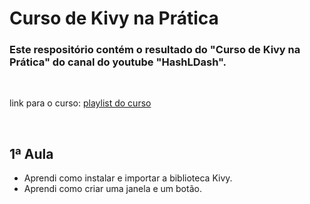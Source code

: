 # Curso de Kivy na Prática

### Este respositório contém o resultado do "Curso de Kivy na Prática" do canal do youtube "HashLDash".

<br>

link para o curso: <a href="https://www.youtube.com/watch?v=WiyF3VsL5dY&list=PLsMpSZTgkF5AV1FmALMgW8W-TvrfR3nrs">playlist do curso</a>

<br>

## 1ª Aula
<p> 
    <ul>
        <li>Aprendi como instalar e importar a biblioteca Kivy.</li>
        <li>Aprendi como criar uma janela e um botão.</li>
    </ul>
</p>